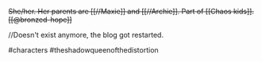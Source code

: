 ~~She/her. Her parents are [[//Maxie]] and [[//Archie]]. Part of [[Chaos kids]]. [[@bronzed-hope]]~~

//Doesn't exist anymore, the blog got restarted.

#characters #theshadowqueenofthedistortion 